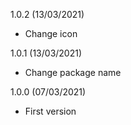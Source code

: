1.0.2 (13/03/2021) 
 * Change icon

1.0.1 (13/03/2021) 
 * Change package name

1.0.0 (07/03/2021) 
 * First version
